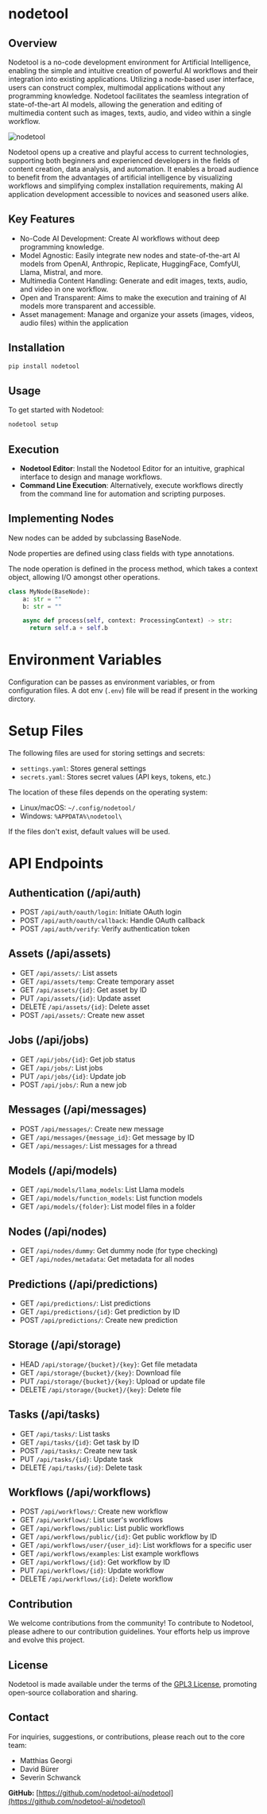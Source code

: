 # nodetool

## Overview
Nodetool is a no-code development environment for Artificial Intelligence, enabling the simple and intuitive creation of powerful AI workflows and their integration into existing applications. Utilizing a node-based user interface, users can construct complex, multimodal applications without any programming knowledge. Nodetool facilitates the seamless integration of state-of-the-art AI models, allowing the generation and editing of multimedia content such as images, texts, audio, and video within a single workflow. 

![nodetool](nodetool.png)

Nodetool opens up a creative and playful access to current technologies, supporting both beginners and experienced developers in the fields of content creation, data analysis, and automation. It enables a broad audience to benefit from the advantages of artificial intelligence by visualizing workflows and simplifying complex installation requirements, making AI application development accessible to novices and seasoned users alike.


## Key Features
* No-Code AI Development: Create AI workflows without deep programming knowledge.
* Model Agnostic: Easily integrate new nodes and state-of-the-art AI models from OpenAI, Anthropic, Replicate, HuggingFace, ComfyUI, Llama, Mistral, and more.
* Multimedia Content Handling: Generate and edit images, texts, audio, and video in one workflow.
* Open and Transparent: Aims to make the execution and training of AI models more transparent and accessible.
* Asset management: Manage and organize your assets (images, videos, audio files) within the application


## Installation

```bash
pip install nodetool
```

## Usage

To get started with Nodetool:

```bash
nodetool setup
```

## Execution

- **Nodetool Editor**: Install the Nodetool Editor for an intuitive, graphical interface to design and manage workflows.
- **Command Line Execution**: Alternatively, execute workflows directly from the command line for automation and scripting purposes.

## Implementing Nodes

New nodes can be added by subclassing BaseNode.

Node properties are defined using class fields with type annotations.

The node operation is defined in the process method, which takes a context
object, allowing I/O amongst other operations.

```python
class MyNode(BaseNode):
    a: str = ""
    b: str = ""

    async def process(self, context: ProcessingContext) -> str:
      return self.a + self.b
```

# Environment Variables

Configuration can be passes as environment variables, or from configuration
files. A dot env (`.env`) file will be read if present in the working dirctory.

# Setup Files

The following files are used for storing settings and secrets:

- `settings.yaml`: Stores general settings
- `secrets.yaml`: Stores secret values (API keys, tokens, etc.)

The location of these files depends on the operating system:

- Linux/macOS: `~/.config/nodetool/`
- Windows: `%APPDATA%\nodetool\`

If the files don't exist, default values will be used.

# API Endpoints


## Authentication (/api/auth)

- POST `/api/auth/oauth/login`: Initiate OAuth login
- POST `/api/auth/oauth/callback`: Handle OAuth callback
- POST `/api/auth/verify`: Verify authentication token

## Assets (/api/assets)

- GET `/api/assets/`: List assets
- GET `/api/assets/temp`: Create temporary asset
- GET `/api/assets/{id}`: Get asset by ID
- PUT `/api/assets/{id}`: Update asset
- DELETE `/api/assets/{id}`: Delete asset
- POST `/api/assets/`: Create new asset

## Jobs (/api/jobs)

- GET `/api/jobs/{id}`: Get job status
- GET `/api/jobs/`: List jobs
- PUT `/api/jobs/{id}`: Update job
- POST `/api/jobs/`: Run a new job

## Messages (/api/messages)

- POST `/api/messages/`: Create new message
- GET `/api/messages/{message_id}`: Get message by ID
- GET `/api/messages/`: List messages for a thread

## Models (/api/models)

- GET `/api/models/llama_models`: List Llama models
- GET `/api/models/function_models`: List function models
- GET `/api/models/{folder}`: List model files in a folder

## Nodes (/api/nodes)

- GET `/api/nodes/dummy`: Get dummy node (for type checking)
- GET `/api/nodes/metadata`: Get metadata for all nodes

## Predictions (/api/predictions)

- GET `/api/predictions/`: List predictions
- GET `/api/predictions/{id}`: Get prediction by ID
- POST `/api/predictions/`: Create new prediction

## Storage (/api/storage)

- HEAD `/api/storage/{bucket}/{key}`: Get file metadata
- GET `/api/storage/{bucket}/{key}`: Download file
- PUT `/api/storage/{bucket}/{key}`: Upload or update file
- DELETE `/api/storage/{bucket}/{key}`: Delete file

## Tasks (/api/tasks)

- GET `/api/tasks/`: List tasks
- GET `/api/tasks/{id}`: Get task by ID
- POST `/api/tasks/`: Create new task
- PUT `/api/tasks/{id}`: Update task
- DELETE `/api/tasks/{id}`: Delete task

## Workflows (/api/workflows)

- POST `/api/workflows/`: Create new workflow
- GET `/api/workflows/`: List user's workflows
- GET `/api/workflows/public`: List public workflows
- GET `/api/workflows/public/{id}`: Get public workflow by ID
- GET `/api/workflows/user/{user_id}`: List workflows for a specific user
- GET `/api/workflows/examples`: List example workflows
- GET `/api/workflows/{id}`: Get workflow by ID
- PUT `/api/workflows/{id}`: Update workflow
- DELETE `/api/workflows/{id}`: Delete workflow


## Contribution

We welcome contributions from the community! To contribute to Nodetool, please adhere to our contribution guidelines. Your efforts help us improve and evolve this project.

## License

Nodetool is made available under the terms of the [GPL3 License](LICENSE.txt), promoting open-source collaboration and sharing.

## Contact

For inquiries, suggestions, or contributions, please reach out to the core team:

- Matthias Georgi
- David Bürer
- Severin Schwanck

**GitHub:** [https://github.com/nodetool-ai/nodetool](https://github.com/nodetool-ai/nodetool)
